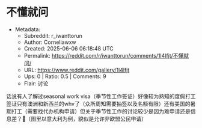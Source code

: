 # 不懂就问

- Metadata:
  - Subreddit: r_iwanttorun
  - Author: Corneliawxw
  - Created: 2025-06-06 06:18:48 UTC
  - Permalink: https://reddit.com/r/iwanttorun/comments/1l4lfjt/不懂就问/
  - URL: https://www.reddit.com/gallery/1l4lfjt
  - Ups: 0 | Ratio: 0.5 | Comments: 9
  - Flair: 讨论


话说有人了解过seasonal work
visa（季节性工作签证）好像较为熟知的度假打工签证只有澳洲和新西兰的whv了（众所周知需要抽签以及名额有限）还有美国的暑期打工（需要找代办机构申请）但关于季节性工作的讨论较少是因为难申请还是信息差？🤔️（图里以意大利为例，貌似是允许非欧盟公民申请）

